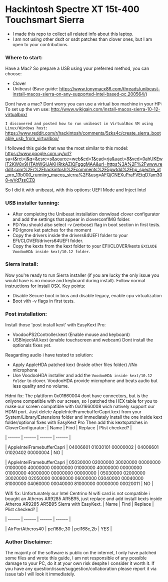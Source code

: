 # Hackintosh Spectre XT 15t-400 Touchsmart Sierra

- I made this repo to collect all related info about this laptop.
- I am not using other dsdt or ssdt patches than clover ones, but I am open to your contributions.

### Where to start:
Have a Mac? So prepare a USB using your preferred method, you can choose:
- Clover
- Unibeast (Base guide: https://www.tonymacx86.com/threads/unibeast-install-macos-sierra-on-any-supported-intel-based-pc.200564/)


Dont have a mac? Dont worry you can use a virtual box machine in your HP:
To set up the vm use: http://www.wikigain.com/install-macos-sierra-10-12-virtualbox/

`I discovered and posted how to run unibeast in VirtualBox VM using Linux/Windows host:`
https://www.reddit.com/r/hackintosh/comments/5zks4c/create_sierra_bootable_usb_from_virtualbox/

I followed this guide that was the most similar to this model:
https://www.google.com.uy/url?sa=t&rct=j&q=&esrc=s&source=web&cd=1&cad=rja&uact=8&ved=0ahUKEwiT2KW8v9HTAhWGIJAKHRtkAZIQFgggMAA&url=https%3A%2F%2Fwww.reddit.com%2Fr%2Fhackintosh%2Fcomments%2F5pwtdd%2Fhp_spectre_xt_pro_13b000_running_macos_sierra%2F&usg=AFQjCNEXuPraFVEtqD7am308-wVd7ssCZQ

So I did it with unibeast, with this options:
UEFI Mode and Inject Intel

### USB installer tunning:

- After completing the Unibeast installation donwload clover configurator and add the settings that appear in cloverconfIMG folder.
- PD:You should also select -v (verbose) flag in boot section in first tests.
- PD:Ignore ket patches for the moment
- Copy the drivers inside the drivers64UEFI folder to your EFI/CLOVER/drivers64UEFI folder.
- Copy the kexts from the kext folder to your EFI/CLOVER/kexts `EXCLUDE VoodooHDA inside kext/10.12 folder`.

### Sierra install:
Now you're ready to run Sierra installer (if you are lucky the only issue you would have is no mouse and keyboard during install).
Follow normal instructions for install OSX.
Key points:
- Disable Secure boot in bios and disable legacy, enable cpu virtualization
- Boot vith -v flags in first tests.

### Post installation:
Install those 'post install kext' with EasyKext Pro:
- VoodooPS2Controller.kext (Enable mouse and keyboard)
- USBInjectAll.kext (enable touchscreen and webcam)
Dont install the optionals fixes yet.

Reagarding audio i have tested to solution:
- Apply AppleHDA patched kext (Inside other files folder) //No microphone
- Use VoodooHDA installer and add the `VoodooHDA inside kext/10.12 folder` to clover.
VoodooHDA provide microphone and beats audio but less quality and no volume.

Hdmi fix:
The plattform 0x01660004 dont have connectors, but is the onlyone compatible with our screen, so I patched the HEX table for you to make our screen compatible with 0x01660008 wich natively support our HDMI port.
Just delete AppleIntelFramebufferCapri.kext from your System/Library/Estensions folder and immediately install the one inside kext folder/optional fixes with EasyKext Pro
Then add this kextspatches in CloverConfigurator:
| Name | Find | Replace | Plist checked? |

| ------ | ------ | ------ | ------ |

| AppleIntelFramebufferCapri | 04006601 01030101 00000002  | 04006601 01020402 00000004  | NO |

| AppleIntelFramebufferCapri | 05030000 02000000 30020000 00000000 01000000 40000000 00000000 01000000 40000000 00000000 01000000 40000000 00000000 00000000 | 05030000 02000000 30020000 02050000 00080000 06000000 03040000 00040000 81000000 04060000 00040000 81000000 00000000 00020011 | NO |


Wifi fix:
Unfortunately our Intel Centrino N wifi card is not compatible i bought an Atheros AR9285 AR5B95, just replace and add install kexts inside Atheros AR9285 AR5B95 Sierra with EasyKext.
| Name | Find | Replace | Plist checked? |

| ------ | ------ | ------ | ------ |

| AirPortAtheros40 | pci168c,30 | pci168c,2b | YES |

### Author Disclaimer:
The majority of the software is public on the internet, I only have patched some files and wrote this guide, I am not responsible of any possible damage to your PC, do it at your own risk despite I consider it worth it.
If you have any question/issue/suggestion/collaboration please report it via issue tab I will look it immediately.
